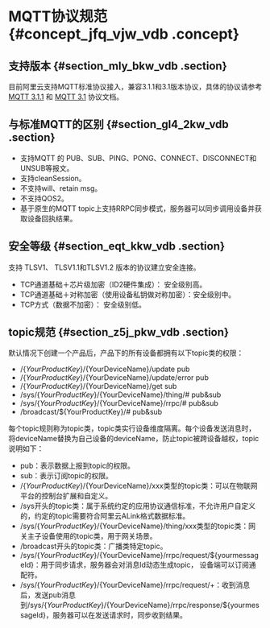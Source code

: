 # MQTT协议规范 {#concept_jfq_vjw_vdb .concept}

## 支持版本 {#section_mly_bkw_vdb .section}

目前阿里云支持MQTT标准协议接入，兼容3.1.1和3.1版本协议，具体的协议请参考 [MQTT 3.1.1](http://mqtt.org/) 和 [MQTT 3.1](http://public.dhe.ibm.com/software/dw/webservices/ws-mqtt/mqtt-v3r1.html) 协议文档。

## 与标准MQTT的区别 {#section_gl4_2kw_vdb .section}

-   支持MQTT 的 PUB、SUB、PING、PONG、CONNECT、DISCONNECT和UNSUB等报文。
-   支持cleanSession。
-   不支持will、retain msg。
-   不支持QOS2。
-   基于原生的MQTT topic上支持RRPC同步模式，服务器可以同步调用设备并获取设备回执结果。

## 安全等级 {#section_eqt_kkw_vdb .section}

支持 TLSV1、 TLSV1.1和TLSV1.2 版本的协议建立安全连接。

-   TCP通道基础＋芯片级加密（ID2硬件集成）： 安全级别高。
-   TCP通道基础＋对称加密（使用设备私钥做对称加密）：安全级别中。
-   TCP方式（数据不加密）： 安全级别低。

## topic规范 {#section_z5j_pkw_vdb .section}

默认情况下创建一个产品后，产品下的所有设备都拥有以下topic类的权限：

-   /$\{YourProductKey\}/$\{YourDeviceName\}/update pub
-   /$\{YourProductKey\}/$\{YourDeviceName\}/update/error pub
-   /$\{YourProductKey\}/$\{YourDeviceName\}/get sub
-   /sys/$\{YourProductKey\}/$\{YourDeviceName\}/thing/\# pub&sub
-   /sys/$\{YourProductKey\}/$\{YourDeviceName\}/rrpc/\# pub&sub
-   /broadcast/$\{YourProductKey\}/\# pub&sub

每个topic规则称为topic类，topic类实行设备维度隔离。每个设备发送消息时，将deviceName替换为自己设备的deviceName，防止topic被跨设备越权，topic说明如下：

-   pub：表示数据上报到topic的权限。
-   sub：表示订阅topic的权限。
-   /$\{YourProductKey\}/$\{YourDeviceName\}/xxx类型的topic类：可以在物联网平台的控制台扩展和自定义。
-   /sys开头的topic类：属于系统约定的应用协议通信标准，不允许用户自定义的，约定的topic需要符合阿里云ALink格式数据标准。
-   /sys/$\{YourProductKey\}/$\{YourDeviceName\}/thing/xxx类型的topic类：网关主子设备使用的topic类，用于网关场景。
-   /broadcast开头的topic类：广播类特定topic。
-   /sys/$\{YourProductKey\}/$\{YourDeviceName\}/rrpc/request/$\{yourmessageId\}：用于同步请求，服务器会对消息Id动态生成topic， 设备端可以订阅通配符。
-   /sys/$\{YourProductKey\}/$\{YourDeviceName\}/rrpc/request/+：收到消息后，发送pub消息到/sys/$\{YourProductKey\}/$\{YourDeviceName\}/rrpc/response/$\{yourmessageId\}，服务器可以在发送请求时，同步收到结果。

